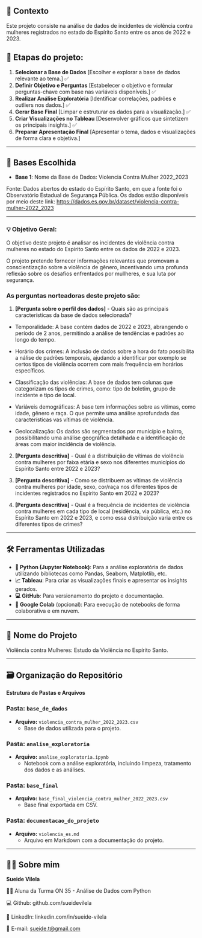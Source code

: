 ## 📝 Contexto
Este projeto consiste na análise de dados de incidentes de violência contra mulheres registrados no estado do Espírito Santo entre os anos de 2022 e 2023.  

## 🎯 Etapas do projeto:
1. **Selecionar a Base de Dados** [Escolher e explorar a base de dados relevante ao tema.] ✅
2. **Definir Objetivo e Perguntas**  [Estabelecer o objetivo e formular perguntas-chave com base nas variáveis disponíveis.] ✅
3. **Realizar Análise Exploratória**  [Identificar correlações, padrões e outliers nos dados.] ✅
4. **Gerar Base Final**  [Limpar e estruturar os dados para a visualização.] ✅
5. **Criar Visualizações no Tableau**  [Desenvolver gráficos que sintetizem os principais insights.] ✅
6. **Preparar Apresentação Final**  [Apresentar o tema, dados e visualizações de forma clara e objetiva.]

---

## 🔗 Bases Escolhida
- **Base 1**: Nome da Base de Dados: Violencia Contra Mulher 2022_2023

Fonte: Dados abertos do estado do Espírito Santo, em que a fonte foi o Observatório Estadual de Segurança Pública. 
Os dados estão disponíveis por meio deste link: https://dados.es.gov.br/dataset/violencia-contra-mulher-2022_2023

---
 
### 💡 Objetivo Geral:
O objetivo deste projeto é analisar os incidentes de violência contra mulheres no estado do Espírito Santo entre os dados de 2022 e 2023. 

O projeto pretende fornecer informações relevantes que promovam a conscientização sobre a violência de gênero, incentivando uma profunda reflexão sobre os desafios enfrentados por mullheres, e sua luta por segurança.

### As perguntas norteadoras deste projeto são:

1. **[Pergunta sobre o perfil dos dados]** - Quais são as principais características da base de dados selecionada? 

- Temporalidade: A base contém dados de 2022 e 2023, abrangendo o período de 2 anos, permitindo a análise de tendências e padrões ao longo do tempo.

- Horário dos crimes: A inclusão de dados sobre a hora do fato possibilita a nálise de padrões temporais, ajudando a identificar por exemplo se certos tipos de violência ocorrem com mais frequência em horários específicos.

- Classificação das violências: A base de dados tem colunas que categorizam os tipos de crimes, como: tipo de boletim, grupo de incidente e tipo de local.

- Variáveis demográficas: A base tem informações sobre as vítimas, como idade, gênero e raça. O que permite uma análise aprofundada das características vas vítimas de violência.

- Geolocalização: Os dados são segmentados por município e bairro, possibilitando uma análise geográfica detalhada e a identificação de áreas com maior incidência de violência.

2. **[Pergunta descritiva]** - Qual é a distribuição de vítimas de violência contra mulheres por faixa etária e sexo nos diferentes municípios do Espírito Santo entre 2022 e 2023?

3. **[Pergunta descritiva]** - Como se distribuem as vítimas de violência contra mulheres por idade, sexo, cor/raça nos diferentes tipos de incidentes registrados no Espírito Santo em 2022 e 2023?  

4. **[Pergunta descritiva]** - Qual é a frequência de incidentes de violência contra mulheres em cada tipo de local (residência, via pública, etc.) no Espírito Santo em 2022 e 2023, e como essa distribuição varia entre os diferentes tipos de crimes?

---

## 🛠️ Ferramentas Utilizadas  
- **🐍 Python (Jupyter Notebook)**: Para a análise exploratória de dados utilizando bibliotecas como Pandas, Seaborn, Matplotlib, etc.  
- **📈 Tableau**: Para criar as visualizações finais e apresentar os insights gerados.  
- **💻 GitHub**: Para versionamento do projeto e documentação.  
- **📓 Google Colab** (opcional): Para execução de notebooks de forma colaborativa e em nuvem.  

---

## 💜 Nome do Projeto
Violência contra Mulheres: Estudo da Violência no Espírito Santo.

---

## 🗃️ Organização do Repositório

**Estrutura de Pastas e Arquivos**

### Pasta: `base_de_dados`
- **Arquivo:** `violencia_contra_mulher_2022_2023.csv`
  - Base de dados utilizada para o projeto.

### Pasta: `analise_exploratoria`
- **Arquivo:** `analise_exploratoria.ipynb`
  - Notebook com a análise exploratória, incluindo limpeza, tratamento dos dados e as análises.

### Pasta: `base_final`
- **Arquivo:** `base_final_violencia_contra_mulher_2022_2023.csv`
  - Base final exportada em CSV.

### Pasta: `documentacao_do_projeto`
- **Arquivo:** `violencia_es.md`
  - Arquivo em Markdown com a documentação do projeto.

---

## 🙋‍♀️ Sobre mim
**Sueide Vilela**

👩‍🎓 Aluna da Turma ON 35 - Análise de Dados com Python

💻 Github: github.com/sueidevilela

🤝 LinkedIn: linkedin.com/in/sueide-vilela

📧 E-mail: sueide.t@gmail.com